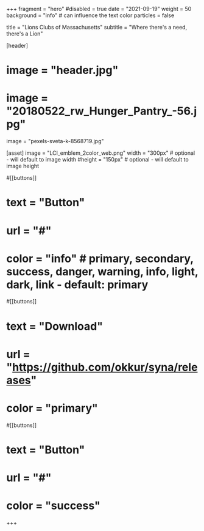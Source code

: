 +++
fragment = "hero"
#disabled = true
date = "2021-09-19"
weight = 50
background = "info" # can influence the text color
particles = false

title = "Lions Clubs of Massachusetts"
subtitle = "Where there's a need, there's a Lion"

[header]
#  image = "header.jpg"
#  image = "20180522_rw_Hunger_Pantry_-56.jpg"
  image = "pexels-sveta-k-8568719.jpg"

[asset]
  image = "LCI_emblem_2color_web.png"
  width = "300px" # optional - will default to image width
  #height = "150px" # optional - will default to image height

#[[buttons]]
#  text = "Button"
#  url = "#"
#  color = "info" # primary, secondary, success, danger, warning, info, light, dark, link - default: primary

#[[buttons]]
#  text = "Download"
#  url = "https://github.com/okkur/syna/releases"
#  color = "primary"

#[[buttons]]
#  text = "Button"
#  url = "#"
#  color = "success"
+++
